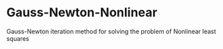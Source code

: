 # Gauss-Newton-Nonlinear
Gauss-Newton iteration method for solving the problem of Nonlinear least squares
